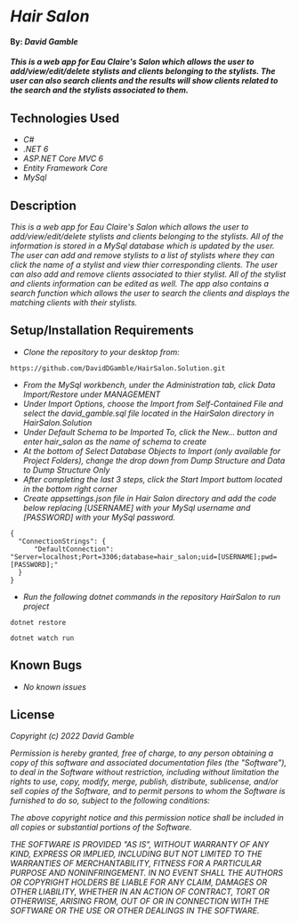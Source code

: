 # _Hair Salon_

#### By: _**David Gamble**_

#### _This is a web app for Eau Claire's Salon which allows the user to add/view/edit/delete stylists and clients belonging to the stylists.  The user can also search clients and the results will show clients related to the search and the stylists associated to them._

## Technologies Used

* _C#_
* _.NET 6_
* _ASP.NET Core MVC 6_
* _Entity Framework Core_
* _MySql_

## Description

_This is a web app for Eau Claire's Salon which allows the user to add/view/edit/delete stylists and clients belonging to the stylists.  All of the information is stored in a MySql database which is updated by the user.  The user can add and remove stylists to a list of stylists where they can click the name of a stylist and view thier corresponding clients.  The user can also add and remove clients associated to thier stylist.  All of the stylist and clients information can be edited as well.  The app also contains a search function which allows the user to search the clients and displays the matching clients with their stylists._

## Setup/Installation Requirements

* _Clone the repository to your desktop from:_ 
```
https://github.com/DavidDGamble/HairSalon.Solution.git
```
* _From the MySql workbench, under the Administration tab, click Data Import/Restore under MANAGEMENT_
* _Under Import Options, choose the Import from Self-Contained File and select the david_gamble.sql file located in the HairSalon directory in HairSalon.Solution_
* _Under Default Schema to be Imported To, click the New... button and enter hair_salon as the name of schema to create_
* _At the bottom of Select Database Objects to Import (only available for Project Folders), change the drop down from Dump Structure and Data to Dump Structure Only_
* _After completing the last 3 steps, click the Start Import buttom located in the bottom right corner_
* _Create appsettings.json file in Hair Salon directory and add the code below replacing [USERNAME] with your MySql username and [PASSWORD] with your MySql password._
```
{
  "ConnectionStrings": {
      "DefaultConnection": "Server=localhost;Port=3306;database=hair_salon;uid=[USERNAME];pwd=[PASSWORD];"
  }
}
```
* _Run the following dotnet commands in the repository HairSalon to run project_
```
dotnet restore
```
```
dotnet watch run
```

## Known Bugs

* _No known issues_

## License

_Copyright (c) 2022 David Gamble_

_Permission is hereby granted, free of charge, to any person obtaining a copy of this software and associated documentation files (the "Software"), to deal in the Software without restriction, including without limitation the rights to use, copy, modify, merge, publish, distribute, sublicense, and/or sell copies of the Software, and to permit persons to whom the Software is furnished to do so, subject to the following conditions:_

_The above copyright notice and this permission notice shall be included in all copies or substantial portions of the Software._

_THE SOFTWARE IS PROVIDED "AS IS", WITHOUT WARRANTY OF ANY KIND, EXPRESS OR IMPLIED, INCLUDING BUT NOT LIMITED TO THE WARRANTIES OF MERCHANTABILITY, FITNESS FOR A PARTICULAR PURPOSE AND NONINFRINGEMENT. IN NO EVENT SHALL THE AUTHORS OR COPYRIGHT HOLDERS BE LIABLE FOR ANY CLAIM, DAMAGES OR OTHER LIABILITY, WHETHER IN AN ACTION OF CONTRACT, TORT OR OTHERWISE, ARISING FROM, OUT OF OR IN CONNECTION WITH THE SOFTWARE OR THE USE OR OTHER DEALINGS IN THE SOFTWARE._
